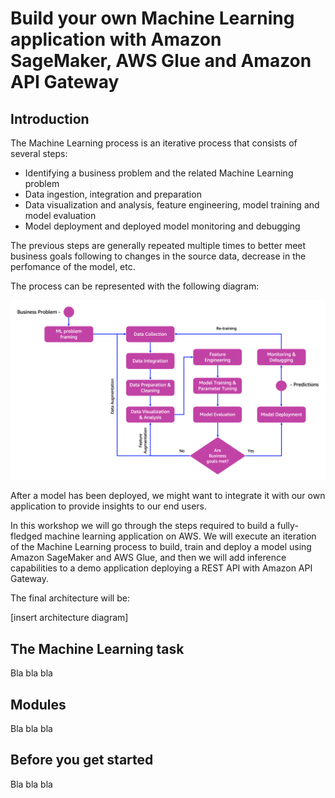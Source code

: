 # Build your own Machine Learning application with Amazon SageMaker, AWS Glue and Amazon API Gateway

## Introduction

The Machine Learning process is an iterative process that consists of several steps:

- Identifying a business problem and the related Machine Learning problem
- Data ingestion, integration and preparation
- Data visualization and analysis, feature engineering, model training and model evaluation
- Model deployment and deployed model monitoring and debugging

The previous steps are generally repeated multiple times to better meet business goals following to changes in the source data, decrease in the perfomance of the model, etc.

The process can be represented with the following diagram:

<img src="images/ml_process.png" alt="ML Process" width="700px" />


After a model has been deployed, we might want to integrate it with our own application to provide insights to our end users.

In this workshop we will go through the steps required to build a fully-fledged machine learning application on AWS. We will execute an iteration of the Machine Learning process to build, train and deploy a model using Amazon SageMaker and AWS Glue, and then we will add inference capabilities to a demo application deploying a REST API with Amazon API Gateway.

The final architecture will be:

[insert architecture diagram]


## The Machine Learning task

Bla bla bla

## Modules

Bla bla bla

## Before you get started

Bla bla bla